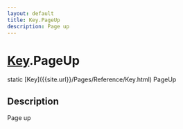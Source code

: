 ```yaml
---
layout: default
title: Key.PageUp
description: Page up
---
```

# [Key]({{site.url}}/Pages/Reference/Key.html).PageUp

<div class='signature' markdown='1'>
static [Key]({{site.url}}/Pages/Reference/Key.html) PageUp
</div>

## Description
Page up

